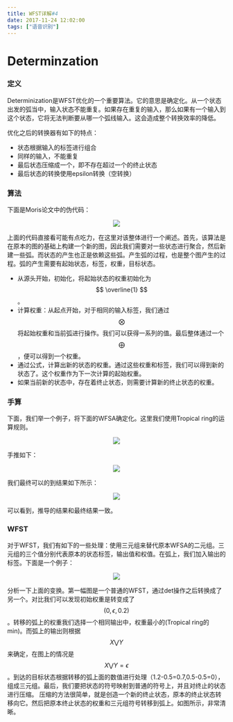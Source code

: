 ```yaml
---
title: WFST详解#4
date: 2017-11-24 12:02:00
tags: ["语音识别"]
---
```


# Determinzation

### 定义

Determinization是WFST优化的一个重要算法。它的意思是确定化。从一个状态出发的弧当中，输入状态不能重复。如果存在重复的输入，那么如果有一个输入到这个状态，它将无法判断要从哪一个弧线输入。这会造成整个转换效率的降低。

优化之后的转换器有如下的特点：
* 状态根据输入的标签进行组合
* 同样的输入，不能重复
* 最后状态压缩成一个，即不存在超过一个的终止状态
* 最后状态的转换使用epsilon转换（空转换）

### 算法
下面是Moris论文中的伪代码：

<img src="algorithm.png" style="margin-left:50%;transform: translateX(-50%);">

上面的代码直接看可能有点吃力，在这里对该整体进行一个阐述。首先，该算法是在原本的图的基础上构建一个新的图，因此我们需要对一些状态进行聚合，然后新建一些弧。而状态的产生也正是依赖这些弧。产生弧的过程，也是整个图产生的过程。弧的产生需要有起始状态，标签，权重，目标状态。
* 从源头开始，初始化，将起始状态的权重初始化为$$ \overline{1} $$。
* 计算权重：从起点开始，对于相同的输入标签，我们通过$$ \bigotimes $$将起始权重和当前弧进行操作。我们可以获得一系列的值。最后整体通过一个$$ \bigoplus $$，便可以得到一个权重。
* 通过公式，计算出新的状态的权重。通过这些权重和标签，我们可以得到新的状态了。这个权重作为下一次计算的起始权重。
* 如果当前新的状态中，存在着终止状态，则需要计算新的终止状态的权重。

### 手算
下面，我们举一个例子，将下面的WFSA确定化。这里我们使用Tropical ring的运算规则。

<img src="before.png" style="margin-left:50%;transform: translateX(-50%);">

手推如下：

<img src="before.png" style="margin-left:50%;transform: translateX(-50%);">

我们最终可以的到结果如下所示：

<img src="after.png" style="margin-left:50%;transform: translateX(-50%);">

可以看到，推导的结果和最终结果一致。

### WFST
对于WFST，我们有如下的一些处理：使用三元组来替代原本WFSA的二元组。三元组的三个值分别代表原本的状态标签，输出值和权值。在弧上，我们加入输出的标签。下面是一个例子：

<img src="wfst-det.png" style="margin-left:50%;transform: translateX(-50%);">

分析一下上面的变换。第一幅图是一个普通的WFST，通过det操作之后转换成了另一个。对比我们可以发现初始权重是转变成了$$ {(0, \epsilon, 0.2)} $$。转移的弧上的权重我们选择一个相同输出中，权重最小的(Tropical ring的min)。而弧上的输出则根据$$ X \bigvee Y $$来确定，在图上的情况是$$ X \bigvee Y=\epsilon $$。到达的目标状态根据转移的弧上面的数值进行处理（1.2-0.5=0.7,0.5-0.5=0），组成三元组。最后，我们要把状态的符号映射到普通的符号上，并且对终止的状态进行压缩。
压缩的方法很简单，就是创造一个新的终止状态，原本的终止状态转移向它。然后把原本终止状态的权重和三元组符号转移到弧上。如图所示，非常清晰。

